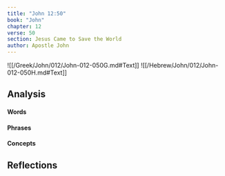 ```yaml
---
title: "John 12:50"
book: "John"
chapter: 12
verse: 50
section: Jesus Came to Save the World
author: Apostle John
---
```

![[/Greek/John/012/John-012-050G.md#Text]]
![[/Hebrew/John/012/John-012-050H.md#Text]]

## Analysis

#### Words

#### Phrases

#### Concepts

## Reflections
